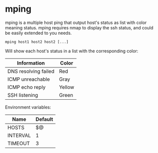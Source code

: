 # mping

mping is a multiple host ping that output host's status as list with color meaning status.
mping requires nmap to display the ssh status, and could be easily extended to you needs.

```
mping host1 host2 host2 [...]
```
Will show each host's status in a list with the corresponding color:

| Information                  | Color  |
|------------------------------|--------|
| DNS resolving failed         | Red    |
| ICMP unreachable             | Gray   |
| ICMP echo reply              | Yellow |
| SSH listening                | Green  |

Environment variables:

| Name     | Default |
|----------|---------|
|HOSTS     | $@      |
|INTERVAL  | 1       |
|TIMEOUT   | 3       |
